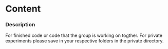 # Content


### Description
For finished code or code that the group is working on togther. For private experiments please save in your respective folders in the private directory.
